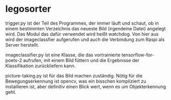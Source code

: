 # legosorter

trigger.py ist der Teil des Programmes, der immer läuft und schaut, ob in einem bestimmten Verzeichnis das neueste Bild (irgendeine Datei) angelegt wird. Das Modul das dafür verwendet wird heißt watchdog. Von hier aus wird der imageclassfier aufgerufen und auch die Verbindung zum Raspi als Server herstellt.

imageclassifier.py ist eine Klasse, die das vortrainierte tensorflow-for-poets-2 aufrufen, mit einem Bild füttern und die Ergebnisse der Klassifikation zurückliefern kann.

picture-taking.py ist für das Bild machen zuständig. Nötig für die Bewegungserkennung ist opencv, was ein bisschen kompliziert zu installieren ist, aber definitiv einen Blick wert, wenn es um Objekterkennung geht.

